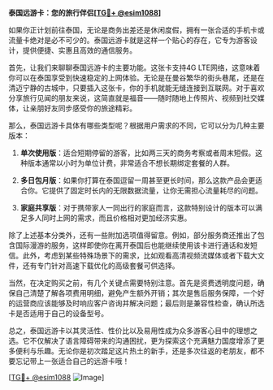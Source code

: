 **泰国远游卡：您的旅行伴侣[[TG💪+ @esim1088](https://t.me/s/esim1088)]**

如果你正计划前往泰国，无论是商务出差还是休闲度假，拥有一张合适的手机卡或流量卡绝对是必不可少的。泰国远游卡就是这样一个贴心的存在，它专为游客设计，提供便捷、实惠且高效的通信服务。

首先，让我们来聊聊泰国远游卡的主要功能。这张卡支持4G LTE网络，这意味着你可以在泰国享受到快速稳定的上网体验。无论是在曼谷繁华的街头巷尾，还是在清迈宁静的古城中，只要插入这张卡，你的手机就能无缝连接到互联网。对于喜欢分享旅行见闻的朋友来说，这简直就是福音——随时随地上传照片、视频到社交媒体，让亲朋好友同步感受你的旅途精彩。

那么，泰国远游卡具体有哪些类型呢？根据用户需求的不同，它可以分为几种主要版本：

1. **单次使用版**：适合短期停留的游客，比如两三天的商务考察或者周末短假。这种版本通常以小时为单位计费，非常适合不想长期绑定套餐的人群。
   
2. **多日包月版**：如果你打算在泰国逗留一周甚至更长时间，那么这款产品会更适合你。它提供了固定时长内的无限数据流量，让你无需担心流量耗尽的问题。

3. **家庭共享版**：对于携带家人一同出行的家庭而言，这款特别设计的版本可以满足多人同时上网的需求，而且价格相对更加经济实惠。

除了上述基本分类外，还有一些附加选项值得留意。例如，部分服务商还推出了包含国际漫游的服务，这样即使你在离开泰国后也能继续使用该卡进行通话和发短信。此外，考虑到某些特殊场景下的需求，比如观看高清视频流媒体或者下载大文件，还有专门针对高速下载优化的高级套餐可供选择。

当然，在决定购买之前，有几个关键点需要特别注意。首先是资费透明度问题，确保自己清楚了解各项费用明细，避免产生额外开销；其次是售后服务保障，一个好的运营商应该能够及时响应客户咨询并解决问题；最后则是兼容性检查，确认所选卡是否适用于自己的设备型号。

总之，泰国远游卡以其灵活性、性价比以及易用性成为众多游客心目中的理想之选。它不仅解决了语言障碍带来的沟通困扰，更为探索这个充满魅力国度增添了更多便利与乐趣。无论你是初次踏足这片热土的新手，还是多次往返的老朋友，都不要忘记带上一张适合自己的远游卡哦！

[[TG💪+ @esim1088](https://t.me/s/esim1088) ![Image](https://i.postimg.cc/4NQfJmqS/Snipaste-2025-05-13-00-14-12.png)]